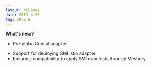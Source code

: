 ```yaml
---
layout: release
date: 2019-4-20
tag: v0.0.6
---
```


**What's new?**

- Pre-alpha Consul adapter.

* Support for deploying SMI Istio adapter.
* Ensuring compatibility to apply SMI manifests through Meshery.

